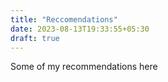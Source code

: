 ```yaml
---
title: "Reccomendations"
date: 2023-08-13T19:33:55+05:30
draft: true
---
```


Some of my recommendations here 